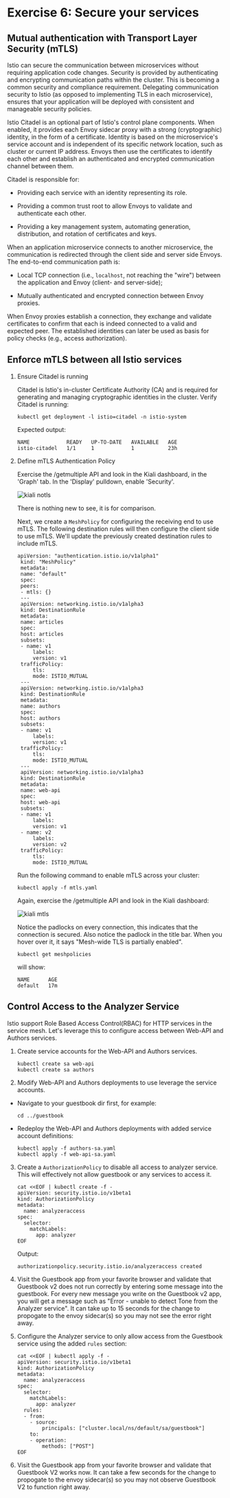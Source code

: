 # Exercise 6: Secure your services

## Mutual authentication with Transport Layer Security (mTLS)

Istio can secure the communication between microservices without requiring application code changes. Security is provided by authenticating and encrypting communication paths within the cluster. This is becoming a common security and compliance requirement. Delegating communication security to Istio (as opposed to implementing TLS in each microservice), ensures that your application will be deployed with consistent and manageable security policies.

Istio Citadel is an optional part of Istio's control plane components. When enabled, it provides each Envoy sidecar proxy with a strong (cryptographic) identity, in the form of a certificate.
Identity is based on the microservice's service account and is independent of its specific network location, such as cluster or current IP address.
Envoys then use the certificates to identify each other and establish an authenticated and encrypted communication channel between them.

Citadel is responsible for:

* Providing each service with an identity representing its role.

* Providing a common trust root to allow Envoys to validate and authenticate each other.

* Providing a key management system, automating generation, distribution, and rotation of certificates and keys.

When an application microservice connects to another microservice, the communication is redirected through the client side and server side Envoys. The end-to-end communication path is:

* Local TCP connection (i.e., `localhost`, not reaching the "wire") between the application and Envoy (client- and server-side);

* Mutually authenticated and encrypted connection between Envoy proxies.

When Envoy proxies establish a connection, they exchange and validate certificates to confirm that each is indeed connected to a valid and expected peer. The established identities can later be used as basis for policy checks (e.g., access authorization).

## Enforce mTLS between all Istio services

1. Ensure Citadel is running

    Citadel is Istio's in-cluster Certificate Authority (CA) and is required for generating and managing cryptographic identities in the cluster.
    Verify Citadel is running:

    ```shell
    kubectl get deployment -l istio=citadel -n istio-system
    ```

    Expected output:

    ```shell
    NAME            READY   UP-TO-DATE   AVAILABLE   AGE
    istio-citadel   1/1     1            1           23h
    ```

2. Define mTLS Authentication Policy

   Exercise the /getmultiple API and look in the Kiali dashboard, in the 'Graph' tab. In the 'Display' pulldown, enable 'Security'.

   ![kiali notls](../images/kiali-notls.png)

   There is nothing new to see, it is for comparison.

   Next, we create a `MeshPolicy` for configuring the receiving end to use mTLS. The following destination rules will then configure the client side to use mTLS. We'll update the previously created destination rules to include mTLS. 
   
   ```
   apiVersion: "authentication.istio.io/v1alpha1"
    kind: "MeshPolicy"
    metadata:
    name: "default"
    spec:
    peers:
    - mtls: {}
    ---
    apiVersion: networking.istio.io/v1alpha3
    kind: DestinationRule
    metadata:
    name: articles
    spec:
    host: articles
    subsets:
    - name: v1
        labels:
        version: v1
    trafficPolicy:
        tls:
        mode: ISTIO_MUTUAL
    ---
    apiVersion: networking.istio.io/v1alpha3
    kind: DestinationRule
    metadata:
    name: authors
    spec:
    host: authors
    subsets:
    - name: v1
        labels:
        version: v1
    trafficPolicy:
        tls:
        mode: ISTIO_MUTUAL
    ---
    apiVersion: networking.istio.io/v1alpha3
    kind: DestinationRule
    metadata:
    name: web-api
    spec:
    host: web-api
    subsets:
    - name: v1
        labels:
        version: v1
    - name: v2
        labels:
        version: v2
    trafficPolicy:
        tls:
        mode: ISTIO_MUTUAL
    ```

   Run the following command to enable mTLS across your cluster:

   ```
   kubectl apply -f mtls.yaml
   ```

   Again, exercise the /getmultiple API and look in the Kiali dashboard:

   ![kiali mtls](../images/kiali-mtls.png)

   Notice the padlocks on every connection, this indicates that the connection is secured. Also notice the padlock in the title bar. When you hover over it, it says "Mesh-wide TLS is partially enabled".

   ```
   kubectl get meshpolicies
   ```

   will show:

   ```
   NAME      AGE
   default   17m
   ```
## Control Access to the Analyzer Service

Istio support Role Based Access Control(RBAC) for HTTP services in the service mesh.  Let's leverage this to configure access between Web-API and Authors services.

1. Create service accounts for the Web-API and Authors services.

    ```
    kubectl create sa web-api
    kubectl create sa authors
    ```

2. Modify Web-API and Authors deployments to use leverage the service accounts.

  * Navigate to your guestbook dir first, for example:
    ```shell
    cd ../guestbook
    ```

  * Redeploy the Web-API and Authors deployments with added service account  definitions:

    ```
    kubectl apply -f authors-sa.yaml
    kubectl apply -f web-api-sa.yaml
    ```

3. Create a `AuthorizationPolicy` to disable all access to analyzer service.  This will effectively not allow guestbook or any services to access it.

    ```shell
    cat <<EOF | kubectl create -f -
    apiVersion: security.istio.io/v1beta1
    kind: AuthorizationPolicy
    metadata:
      name: analyzeraccess
    spec:
      selector:
        matchLabels:
          app: analyzer
    EOF
    ```

    Output:

    ```shell
    authorizationpolicy.security.istio.io/analyzeraccess created
    ```
    
4.  Visit the Guestbook app from your favorite browser and validate that Guestbook v2 does not run correctly by entering some message into the guestbook. For every new message you write on the Guestbook v2 app, you will get a message such as "Error - unable to detect Tone from the Analyzer service".  It can take up to 15 seconds for the change to propogate to the envoy sidecar(s) so you may not see the error right away.

5. Configure the Analyzer service to only allow access from the Guestbook service using the added `rules` section:

    ```
    cat <<EOF | kubectl apply -f -
    apiVersion: security.istio.io/v1beta1
    kind: AuthorizationPolicy
    metadata:
      name: analyzeraccess
    spec:
      selector:
        matchLabels:
          app: analyzer
      rules:
      - from:
        - source:
            principals: ["cluster.local/ns/default/sa/guestbook"]
        to:
        - operation:
            methods: ["POST"]
    EOF
    ```

6.  Visit the Guestbook app from your favorite browser and validate that Guestbook V2 works now.  It can take a few seconds for the change to propogate to the envoy sidecar(s) so you may not observe Guestbook V2 to function right away.




